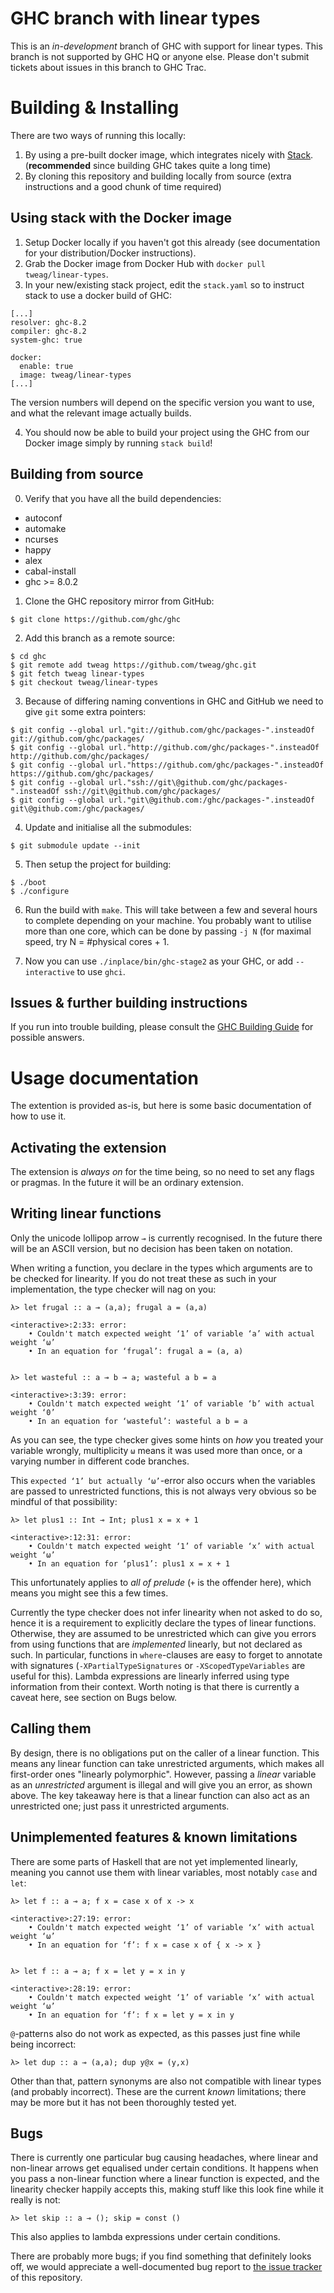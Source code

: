 # GHC branch with linear types

This is an *in-development* branch of GHC with support for linear
types. This branch is not supported by GHC HQ or anyone else. Please
don't submit tickets about issues in this branch to GHC Trac.

Building & Installing
=====================

There are two ways of running this locally:

1. By using a pre-built docker image, which integrates nicely
   with [Stack](https://www.haskellstack.org/). (**recommended** since
   building GHC takes quite a long time)
2. By cloning this repository and building locally from source (extra
   instructions and a good chunk of time required)

## Using stack with the Docker image 

1. Setup Docker locally if you haven't got this already (see
   documentation for your distribution/Docker instructions).
2. Grab the Docker image from Docker Hub with `docker pull tweag/linear-types`.
3. In your new/existing stack project, edit the `stack.yaml` so to
   instruct stack to use a docker build of GHC:

```
[...]
resolver: ghc-8.2
compiler: ghc-8.2
system-ghc: true

docker:
  enable: true
  image: tweag/linear-types
[...]
```

The version numbers will depend on the specific version you want to
use, and what the relevant image actually builds.

4. You should now be able to build your project using the GHC from our
   Docker image simply by running `stack build`!


## Building from source

0. Verify that you have all the build dependencies:
  * autoconf
  * automake
  * ncurses
  * happy
  * alex
  * cabal-install
  * ghc >= 8.0.2 

1. Clone the GHC repository mirror from GitHub: 

  ```
  $ git clone https://github.com/ghc/ghc
  ```

2. Add this branch as a remote source:

  ```
  $ cd ghc
  $ git remote add tweag https://github.com/tweag/ghc.git
  $ git fetch tweag linear-types
  $ git checkout tweag/linear-types
  ```

3. Because of differing naming conventions in GHC and GitHub we need to give `git` some extra pointers:

  ```
  $ git config --global url."git://github.com/ghc/packages-".insteadOf     git://github.com/ghc/packages/
  $ git config --global url."http://github.com/ghc/packages-".insteadOf    http://github.com/ghc/packages/
  $ git config --global url."https://github.com/ghc/packages-".insteadOf   https://github.com/ghc/packages/
  $ git config --global url."ssh://git\@github.com/ghc/packages-".insteadOf ssh://git\@github.com/ghc/packages/
  $ git config --global url."git\@github.com:/ghc/packages-".insteadOf      git\@github.com:/ghc/packages/
  ```

4. Update and initialise all the submodules:

  ```
  $ git submodule update --init
  ```

5. Then setup the project for building:

  ```
  $ ./boot
  $ ./configure
  ```

6. Run the build with `make`. This will take between a few and several
   hours to complete depending on your machine. You probably want to
   utilise more than one core, which can be done by passing `-j N`
   (for maximal speed, try N = #physical cores + 1.

7. Now you can use `./inplace/bin/ghc-stage2` as your GHC, or add
   `--interactive` to use `ghci`.


## Issues & further building instructions

If you run into trouble building, please consult
the
[GHC Building Guide](https://ghc.haskell.org/trac/ghc/wiki/Building)
for possible answers.


Usage documentation
===================

The extention is provided as-is, but here is some basic documentation of how
to use it.


## Activating the extension
The extension is _always on_ for the time being, so no need to set any
flags or pragmas. In the future it will be an ordinary extension.


## Writing linear functions
Only the unicode lollipop arrow `⊸` is currently recognised. In the future there
will be an ASCII version, but no decision has been taken on notation.

When writing a function, you declare in the types which arguments are to be
checked for linearity. If you do not treat these as such in your
implementation, the type checker will nag on you:

```
λ> let frugal :: a ⊸ (a,a); frugal a = (a,a)

<interactive>:2:33: error:
    • Couldn't match expected weight ‘1’ of variable ‘a’ with actual weight ‘ω’
    • In an equation for ‘frugal’: frugal a = (a, a)


λ> let wasteful :: a ⊸ b ⊸ a; wasteful a b = a

<interactive>:3:39: error:
    • Couldn't match expected weight ‘1’ of variable ‘b’ with actual weight ‘0’
    • In an equation for ‘wasteful’: wasteful a b = a
```

As you can see, the type checker gives some hints on _how_ you treated your
variable wrongly, multiplicity `ω` means it was used more than once, or a 
varying number in different code branches. 

This `expected ‘1’ but actually ‘ω’`-error also occurs when the variables are
passed to unrestricted functions, this is not always very obvious so be
mindful of that possibility: 

```
λ> let plus1 :: Int ⊸ Int; plus1 x = x + 1

<interactive>:12:31: error:
    • Couldn't match expected weight ‘1’ of variable ‘x’ with actual weight ‘ω’
    • In an equation for ‘plus1’: plus1 x = x + 1
```

This unfortunately applies to _all of prelude_ (`+` is the offender
here), which means you might see this a few times.


Currently the type checker does not infer linearity when not asked to do so,
hence it is a requirement to explicitly declare the types of linear functions.
Otherwise, they are assumed to be unrestricted which can give you errors from
using functions that are _implemented_ linearly, but not declared as such.
In particular, functions in `where`-clauses are easy to forget to annotate
with signatures (`-XPartialTypeSignatures` or `-XScopedTypeVariables` are
useful for this). Lambda expressions are linearly inferred using type
information from their context. Worth noting is that there is currently a
caveat here, see section on Bugs below.


## Calling them
By design, there is no obligations put on the caller of a linear function.
This means any linear function can take unrestricted arguments, which makes
all first-order ones "linearly polymorphic". However, passing a _linear_
variable as an _unrestricted_ argument is illegal and will give you an error,
as shown above. The key takeaway here is that a linear function can also act
as an unrestricted one; just pass it unrestricted arguments.


## Unimplemented features & known limitations
There are some parts of Haskell that are not yet implemented linearly, meaning
you cannot use them with linear variables, most
notably `case` and `let`:

```
λ> let f :: a ⊸ a; f x = case x of x -> x

<interactive>:27:19: error:
    • Couldn't match expected weight ‘1’ of variable ‘x’ with actual weight ‘ω’
    • In an equation for ‘f’: f x = case x of { x -> x }


λ> let f :: a ⊸ a; f x = let y = x in y

<interactive>:28:19: error:
    • Couldn't match expected weight ‘1’ of variable ‘x’ with actual weight ‘ω’
    • In an equation for ‘f’: f x = let y = x in y
```

`@`-patterns also do not work as expected, as this passes just fine while
being incorrect:

```
λ> let dup :: a ⊸ (a,a); dup y@x = (y,x)
```

Other than that, pattern synonyms are also not compatible with linear types
(and probably incorrect). These are the current _known_ limitations; there may
be more but it has not been thoroughly tested yet.


## Bugs
There is currently one particular bug causing headaches, where linear and
non-linear arrows get equalised under certain conditions. It happens when you
pass a non-linear function where a linear function is expected, and the
linearity checker happily accepts this, making stuff like this look fine while
it really is not:

```
λ> let skip :: a ⊸ (); skip = const ()
```

This also applies to lambda expressions under certain conditions.

There are probably more bugs; if you find something that definitely looks off,
we would appreciate a well-documented bug report to
[the issue tracker](https://github.com/tweag/ghc/issues) of this repository.
